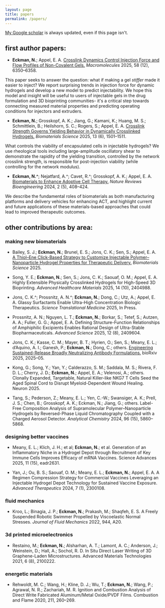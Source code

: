 ```yaml
---
layout: page
title: papers
permalink: /papers/
---
```


[My Google scholar](https://scholar.google.com/citations?user=w43oCsEAAAAJ&hl=en) is always updated, even if this page isn't.

<h2>first author papers:</h2>

* **Eckman, N.**; Appel, E. A. [Crosslink Dynamics Control Injection Force and Flow Profiles of Non-Covalent Gels.](https://pubs.acs.org/doi/full/10.1021/acs.macromol.5c00854) _Macromolecules_ 2025, 58 (12), 6350–6358.

This paper seeks to answer the question: what if making a gel _stiffer_ made it easier to inject? We report surprising trends in injection force for dynamic hydrogels and develop a new model to predict injectability. We hope this model and insight will be useful to users of injectable gels in the drug formulation and 3D bioprinting communities- it's a critical step towards connecting measured material properties and predicting operating conditions for injectors and extruders.

* **Eckman, N.**; Grosskopf, A. K.; Jiang, G.; Kamani, K.; Huang, M. S.; Schmittlein, B.; Heilshorn, S. C.; Rogers, S.; Appel, E. A. [Crosslink Strength Governs Yielding Behavior in Dynamically Crosslinked Hydrogels.](https://doi.org/10.1039/D4BM01323A.) _Biomaterials Science_ 2025, 13 (6), 1501–1511. 

What controls the viability of encapsulated cells in injectable hydrogels? We use rheological tools including large-amplitude oscillatory shear to demonstrate the rapidity of the yielding transition, controlled by the network crosslink strength, is responsible for post-injection viability (while controlling for the network modulus).

* **Eckman, N.^**; Nejatfard, A.^; Cavet, R.^; Grosskopf, A. K.; Appel, E. A. [Biomaterials to Enhance Adoptive Cell Therapy.](https://www.nature.com/articles/s44222-023-00148-z) _Nature Reviews Bioengineering_ 2024, 2 (5), 408–424.

We describe the fundamental roles of biomaterials as both manufacturing platforms and delivery vehicles for enhancing ACT, and highlight current and future applications of these materials-based approaches that could lead to improved therapeutic outcomes.

<h2>other contributions by area:</h2>

<h3>making new biomaterials</h3>

* Bailey, S. J.; **Eckman, N.**; Brunel, E. S.; Jons, C. K.; Sen, S.; Appel, E. A. [A Thiol–Ene Click-Based Strategy to Customize Injectable Polymer–Nanoparticle Hydrogel Properties for Therapeutic Delivery.](https://pubs.rsc.org/en/content/articlelanding/2025/bm/d4bm01315h) _Biomaterials Science_ 2025.

* Song, Y. E.; **Eckman, N.**; Sen, S.; Jons, C. K.; Saouaf, O. M.; Appel, E. A. Highly Extensible Physically Crosslinked Hydrogels for High-Speed 3D Bioprinting. _Advanced Healthcare Materials_ 2025, 14 (10), 2404988.

* Jons, C. K.^; Prossnitz, A. N.^; **Eckman, N.**; Dong, C.; Utz, A.; Appel, E. A. Glassy Surfactants Enable Ultra-High Concentration Biologic Therapeutics. _Science Translational Medicine_ 2025, In Press.

* Prossnitz, A. N.; Nguyen, L. T.; **Eckman, N.**; Borkar, S.; Tetef, S.; Autzen, A. A.; Fuller, G. G.; Appel, E. A. Defining Structure-Function Relationships of Amphiphilic Excipients Enables Rational Design of Ultra-Stable Biopharmaceuticals. _Advanced Science_ 2025, 12 (8), 2409604.

* Jons, C. K.; Kasse, C. M.; Mayer, B. T.; Hyrien, O.; Sen, S.; Meany, E. L.; d’Aquino, A. I.; Ganesh, P.; **Eckman, N.**; Dong, C.; others. [Engineering Sustained-Release Broadly Neutralizing Antibody Formulations.](https://www.biorxiv.org/content/10.1101/2025.05.27.656504v1) bioRxiv 2025, 2025–05.

* Kong, G.; Song, Y.; Yan, Y.; Calderazzo, S. M.; Saddala, M. S.; Rivera, F. D. L.; Cherry, J. D.; **Eckman, N.**; Appel, E. A.; Velenosi, A.; others. Clonally Expanded, Targetable, Natural Killer-like NKG7 T Cells Seed the Aged Spinal Cord to Disrupt Myeloid-Dependent Wound Healing. Neuron 2025.

* Tang, S.; Pederson, Z.; Meany, E. L.; Yen, C.-W.; Swansiger, A. K.; Prell, J. S.; Chen, B.; Grosskopf, A. K.; Eckman, N.; Jiang, G.; others. Label-Free Composition Analysis of Supramolecular Polymer–Nanoparticle Hydrogels by Reversed-Phase Liquid Chromatography Coupled with a Charged Aerosol Detector. _Analytical Chemistry_ 2024, 96 (15), 5860–5868.


<h3>designing better vaccines</h3>

* Meany, E. L.; Klich, J. H.; et al; **Eckman, N.**; et al. Generation of an Inflammatory Niche in a Hydrogel Depot through Recruitment of Key Immune Cells Improves Efficacy of mRNA Vaccines. Science Advances 2025, 11 (15), eadr2631.

* Yan, J.; Ou, B. S.; Saouaf, O. M.; Meany, E. L.; **Eckman, N.**; Appel, E. A. A Regimen Compression Strategy for Commercial Vaccines Leveraging an Injectable Hydrogel Depot Technology for Sustained Vaccine Exposure. _Advanced Therapeutics_ 2024, 7 (1), 2300108.

<h3>fluid mechanics</h3>

* Kroo, L.; Binagia, J. P.; **Eckman, N.**; Prakash, M.; Shaqfeh, E. S. A Freely Suspended Robotic Swimmer Propelled by Viscoelastic Normal Stresses. _Journal of Fluid Mechanics_ 2022, 944, A20.


<h3>3d printed microelectronics</h3>

* Restaino, M.; **Eckman, N.**; Alsharhan, A. T.; Lamont, A. C.; Anderson, J.; Weinstein, D.; Hall, A.; Sochol, R. D. In Situ Direct Laser Writing of 3D Graphene-Laden Microstructures. Advanced Materials Technologies 2021, 6 (8), 2100222.


<h3>energetic materials</h3>

* Rehwoldt, M. C.; Wang, H.; Kline, D. J.; Wu, T.; **Eckman, N.**; Wang, P.; Agrawal, N. R.; Zachariah, M. R. Ignition and Combustion Analysis of Direct Write Fabricated Aluminum/Metal Oxide/PVDF Films. Combustion and Flame 2020, 211, 260–269.
